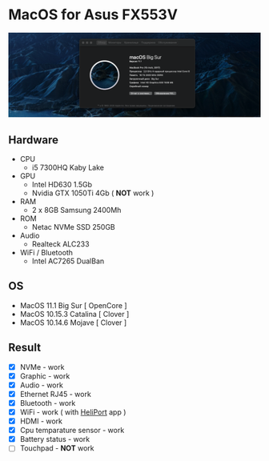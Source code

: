 
# MacOS for Asus FX553V
![MacOS for Asus FX553V](preview.png)

## Hardware
* CPU
  * i5 7300HQ Kaby Lake
* GPU
  * Intel HD630 1.5Gb
  * Nvidia GTX 1050Ti 4Gb ( <b>NOT</b> work )
* RAM
  * 2 x 8GB Samsung 2400Mh
* ROM
  * Netac NVMe SSD 250GB
* Audio
  * Realteck ALC233
* WiFi / Bluetooth
  * Intel AC7265 DualBan

## OS

* MacOS 11.1 Big Sur      [ OpenCore ]
* MacOS 10.15.3 Catalina  [ Clover ]
* MacOS 10.14.6 Mojave    [ Clover ]

## Result

- [x] NVMe - work
- [x] Graphic - work
- [x] Audio - work
- [x] Ethernet RJ45 - work
- [x] Bluetooth - work
- [x] WiFi - work ( with <a target="_blank" href="https://github.com/OpenIntelWireless/HeliPort/releases">HeliPort</a>  app )
- [x] HDMI - work 
- [x] Cpu temparature sensor - work
- [x] Battery status - work
- [ ] Touchpad - <b>NOT</b> work
